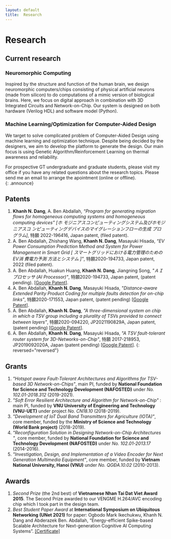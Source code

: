 ```yaml
---
layout: default
title:  Research
---
```

# Research 
## Current  research

### Neuromorphic Computing
Inspired by the structure and function of the human brain, we design neuromorphic computers/chips consisting of physical artificial neurons (made from silicon) to do computations of a mimic version of biological brains. Here, we focus on digital approach in combination with 3D Integrated Circuits and Network-on-Chip. Our system is designed on both hardware (Verilog HDL) and software model (Python). 

### Machine Learning/Optimization for Computer-Aided Design
We target to solve complicated problem of Computer-Aided Design using machine learning and optimization technique. Despite being decided by the designers, we aim to develop the platform to generate the design. Our main focus is  using Genetic Algorithm/Reinforcement Learning on thermal awareness and reliability.

For prospective GT undergraduate and graduate students, please visit my office if you have any related questions about the research topics. Please send me an email to arrange the apointment (online or offline).  
{: .announce}

## Patents

1. **Khanh N. Dang**, A. Ben Abdallah, *“Program for generating migration flows for homogeneous computing systems and homogeneous computing devices” [ホ モジニアスコンピューティングシステム及びホモジニアスコ ンピューティングデバイスのマイグレーションフローの生成 プログラム]*, 特願 2022-196416, Japan patent, (filed patent).
1. A. Ben Abdallah, Zhishang Wang, **Khanh N. Dang**, Masayuki Hisada, *“EV Power Consumption Prediction Method and System for Power Management in Smart Grid [ スマートグリッドにおける電力管理のためのEV消 費電力予測 方法とシステム ]”*, 特願2020-194733, Japan patent, 2022 (filed patent).
1. A. Ben Abdallah, Huakun Huang, **Khanh N. Dang**, Jiangning Song, *"ＡＩプロセッサ (AI Processor)"*, 特願2020-194733, Japan patent, (patent pending).  \[[Google Patent](https://patents.google.com/patent/JP2022083341A/en)\].
2.  A. Ben Abdallah, **Khanh N. Dang**, Masayuki Hisada, *"Distance-aware Extended Parity Product Coding for multiple faults detection for on-chip links"*, 特願2020-171553, Japan patent, (patent pending) \[[Google Patent](https://patents.google.com/patent/JP2021190829A/en)\].
3. A. Ben Abdallah, **Khanh N. Dang**, *"A three-dimensional system on chip in which a TSV group including a plurality of TSVs provided to connect between layers"*, 特願2020-094220, JP2021190829A, Japan patent, (patent pending) \[[Google Patent](https://patents.google.com/patent/JP2022063152A/)\].
4. A. Ben Abdallah, **Khanh N. Dang**, Masayuki Hisada, *"A TSV fault-tolerant router system for 3D-Networks-on-Chip"*, 特願 2017-218953,
JP2019092020A, Japan (patent pending) \[[Google Patent](https://patents.google.com/patent/JP2019092020A/en)\].
{: reversed="reversed"}

## Grants 

1. *"Hotspot aware Fault-Tolerant Architectures and Algorithms for TSV-based 3D Network-on-Chips"*, main PI, funded by **National Foundation for Science and Technology Development (NAFOSTED)** under *No. 102.01-2018.312* (2019-2021).
1. *"Soft Error Resilient Architecture and Algorithm for Network-on-Chip"* : main PI, funded by **VNU University of Engineering and Technology (VNU-UET)** under project *No. CN18.10* (2018-2019).
1. *"Development of IoT Dual Band Transmitters for Agriculture (IOTA)"*, core member, funded by the **Ministry of Science and Technology (World Bank project)** (2018-2019).
1. *"Reconfiguration Solution in Designing Network-on-Chip Architectures "*, core member, funded by **National Foundation for Science and Technology Development (NAFOSTED)** under *No. 102.01-2013.17* (2014-2016).
1. *"Investigation, Design, and Implementation of a Video Encoder for Next Generation Multimedia Equipment"*, core member, funded by  **Vietnam National University, Hanoi (VNU)** under *No. QGĐA.10.02* (2010-2013).

## Awards

1. *Second Prize* (the 2nd best) of **Vietnamese Nhan Tai Dat Viet Award 2015**. The Second Prize awarded to our VENGME H.264/AVC encoding chip which I took part in the design team.
2. *Best Student Paper Award* at **International Symposium on Ubiquitous Networking (UNet 2021)** for paper:
Ogbodo Mark Ikechukwu, Khanh N. Dang and Abderazek Ben. Abdallah, “Energy-efficient Spike-based Scalable Architecture for Next-generation Cognitive AI Computing Systems”.  [\[Certificate\]](assets/awards/2021-Unet.jpg)


